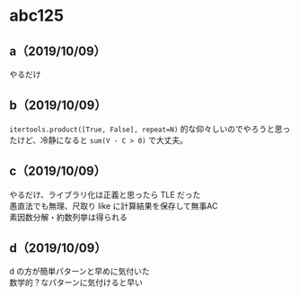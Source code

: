 # abc125

## a（2019/10/09）

やるだけ

## b（2019/10/09）

`itertools.product([True, False], repeat=N)` 的な仰々しいのでやろうと思ったけど、冷静になると `sum(V - C > 0)` で大丈夫。

## c（2019/10/09）

やるだけ、ライブラリ化は正義と思ったら TLE だった  
愚直法でも無理、尺取り like に計算結果を保存して無事AC  
素因数分解・約数列挙は得られる

## d（2019/10/09）

d の方が簡単パターンと早めに気付いた  
数学的？なパターンに気付けると早い
